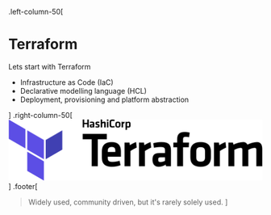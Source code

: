 .left-column-50[

# Terraform

Lets start with Terraform

* Infrastructure as Code (IaC)
* Declarative modelling language (HCL)
* Deployment, provisioning and platform abstraction


]
.right-column-50[
![Hashicorp terraform](../../assets/_shared/_images/512px-Terraform_Logo.svg.png)
]
.footer[
> Widely used, community driven, but it's rarely solely used.
]
